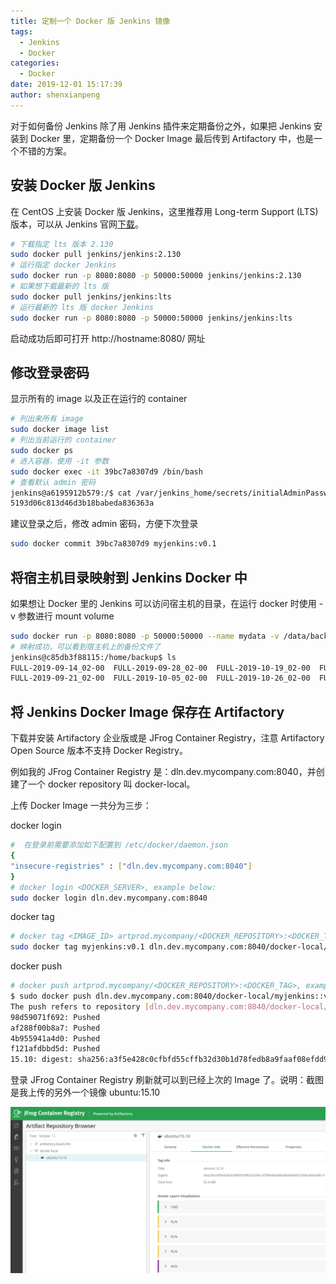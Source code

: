 ```yaml
---
title: 定制一个 Docker 版 Jenkins 镜像
tags:
  - Jenkins
  - Docker
categories:
  - Docker
date: 2019-12-01 15:17:39
author: shenxianpeng
---
```


对于如何备份 Jenkins 除了用 Jenkins 插件来定期备份之外，如果把 Jenkins 安装到 Docker 里，定期备份一个 Docker Image 最后传到 Artifactory 中，也是一个不错的方案。

<!-- more -->

## 安装 Docker 版 Jenkins

在 CentOS 上安装 Docker 版 Jenkins，这里推荐用 Long-term Support (LTS) 版本，可以从 Jenkins 官网[下载](https://jenkins.io/download/)。

```bash
# 下载指定 lts 版本 2.130
sudo docker pull jenkins/jenkins:2.130
# 运行指定 docker Jenkins
sudo docker run -p 8080:8080 -p 50000:50000 jenkins/jenkins:2.130
# 如果想下载最新的 lts 版
sudo docker pull jenkins/jenkins:lts
# 运行最新的 lts 版 docker Jenkins
sudo docker run -p 8080:8080 -p 50000:50000 jenkins/jenkins:lts
```

启动成功后即可打开 http://hostname:8080/ 网址

## 修改登录密码

显示所有的 image 以及正在运行的 container

```bash
# 列出来所有 image
sudo docker image list
# 列出当前运行的 container
sudo docker ps
# 进入容器，使用 -it 参数
sudo docker exec -it 39bc7a8307d9 /bin/bash
# 查看默认 admin 密码
jenkins@a6195912b579:/$ cat /var/jenkins_home/secrets/initialAdminPassword
5193d06c813d46d3b18babeda836363a
```

建议登录之后，修改 admin 密码，方便下次登录

```bash
sudo docker commit 39bc7a8307d9 myjenkins:v0.1
```

## 将宿主机目录映射到 Jenkins Docker 中

如果想让 Docker 里的 Jenkins 可以访问宿主机的目录，在运行 docker 时使用 -v 参数进行 mount volume

```bash
sudo docker run -p 8080:8080 -p 50000:50000 --name mydata -v /data/backup:/home/backup jenkins/jenkins:2.130
# 映射成功，可以看到宿主机上的备份文件了
jenkins@c85db3f88115:/home/backup$ ls
FULL-2019-09-14_02-00  FULL-2019-09-28_02-00  FULL-2019-10-19_02-00  FULL-2019-11-02_02-00  FULL-2019-11-23_02-00
FULL-2019-09-21_02-00  FULL-2019-10-05_02-00  FULL-2019-10-26_02-00  FULL-2019-11-09_02-00  FULL-2019-11-30_02-00
```

## 将 Jenkins Docker Image 保存在 Artifactory

下载并安装 Artifactory 企业版或是 JFrog Container Registry，注意 Artifactory Open Source 版本不支持 Docker Registry。

例如我的 JFrog Container Registry 是：dln.dev.mycompany.com:8040，并创建了一个 docker repository 叫 docker-local。

上传 Docker Image 一共分为三步：

docker login

```bash
#  在登录前需要添加如下配置到 /etc/docker/daemon.json
{
"insecure-registries" : ["dln.dev.mycompany.com:8040"]
}
# docker login <DOCKER_SERVER>, example below:
sudo docker login dln.dev.mycompany.com:8040
```

docker tag

```bash
# docker tag <IMAGE_ID> artprod.mycompany/<DOCKER_REPOSITORY>:<DOCKER_TAG>, example below:
sudo docker tag myjenkins:v0.1 dln.dev.mycompany.com:8040/docker-local/myjenkins:v0.1
```

docker push

```bash
# docker push artprod.mycompany/<DOCKER_REPOSITORY>:<DOCKER_TAG>, example below:
$ sudo docker push dln.dev.mycompany.com:8040/docker-local/myjenkins::v0.1
The push refers to repository [dln.dev.mycompany.com:8040/docker-local/myjenkins]
98d59071f692: Pushed
af288f00b8a7: Pushed
4b955941a4d0: Pushed
f121afdbbd5d: Pushed
15.10: digest: sha256:a3f5e428c0cfbfd55cffb32d30b1d78fedb8a9faaf08efdd9c5208c94dc66614 size: 1150
```

登录 JFrog Container Registry 刷新就可以到已经上次的 Image 了。说明：截图是我上传的另外一个镜像 ubuntu:15.10

![举例](install-docker-jenkins/example-image.png)
